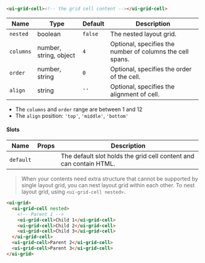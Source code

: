 ```html
<ui-grid-cell><!-- the grid cell content --></ui-grid-cell>
```

| Name      | Type                   | Default | Description                                               |
| --------- | ---------------------- | ------- | --------------------------------------------------------- |
| `nested`  | boolean                | `false` | The nested layout grid.                                   |
| `columns` | number, string, object | `4`     | Optional, specifies the number of columns the cell spans. |
| `order`   | number, string         | `0`     | Optional, specifies the order of the cell.                |
| `align`   | string                 | `''`    | Optional, specifies the alignment of cell.                |

- The `columns` and `order` range are between 1 and 12
- The `align` position: `'top'`, `'middle'`, `'bottom'`

#### Slots

| Name      | Props | Description                                                        |
| --------- | ----- | ------------------------------------------------------------------ |
| `default` |       | The default slot holds the grid cell content and can contain HTML. |

> When your contents need extra structure that cannot be supported by single layout grid, you can nest layout grid within each other. To nest layout grid, using `<ui-grid-cell nested>`.

```html
<ui-grid>
  <ui-grid-cell nested>
    <!-- Parent 1 -->
    <ui-grid-cell>Child 1</ui-grid-cell>
    <ui-grid-cell>Child 2</ui-grid-cell>
    <ui-grid-cell>Child 3</ui-grid-cell>
  </ui-grid-cell>
  <ui-grid-cell>Parent 2</ui-grid-cell>
  <ui-grid-cell>Parent 3</ui-grid-cell>
</ui-grid>
```
